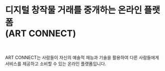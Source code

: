 # 디지털 창작물 거래를 중개하는 온라인 플랫폼 <br/> (ART CONNECT)

<br/>

ART CONNECT는 사람들이 자신의 예술적 재능과 기술을 활용하여 다른 사람들에게 서비스를 제공하고 소비할 수 있는 온라인 플랫폼입니다.
